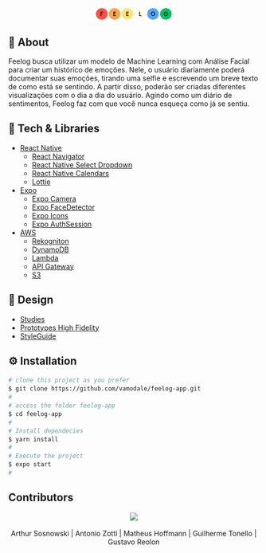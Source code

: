 <div align="center">
  <img src="src/assets/feelog.svg" width="30%" alt="dt money">
</div>
  
## 📙 About
Feelog busca utilizar um modelo de Machine Learning com Análise Facial para criar um histórico de emoções. Nele, o usuário diariamente poderá documentar suas emoções, tirando uma selfie e escrevendo um breve texto de como está se sentindo. A partir disso, poderão ser criadas diferentes visualizações com o dia a dia do usuário. Agindo como um diário de sentimentos, Feelog faz com que você nunca esqueça como já se sentiu.

## 🧰 Tech & Libraries
* [React Native](https://reactnative.dev/)
  * [React Navigator](https://reactnavigation.org/)
  * [React Native Select Dropdown](https://www.npmjs.com/package/react-native-select-dropdown)
  * [React Native Calendars](https://github.com/wix/react-native-calendars)
  * [Lottie](https://lottiefiles.com/)
* [Expo](https://docs.expo.dev/)
  * [Expo Camera](https://docs.expo.dev/versions/latest/sdk/camera/)
  * [Expo FaceDetector](https://docs.expo.dev/versions/latest/sdk/facedetector/#detectionoptions)
  * [Expo Icons](https://docs.expo.dev/guides/icons/#expovector-icons)
  * [Expo AuthSession](https://docs.expo.dev/versions/latest/sdk/auth-session/)
* [AWS](https://aws.amazon.com/pt/)
  * [Rekogniton](https://docs.aws.amazon.com/rekognition/latest/dg/what-is.html)
  * [DynamoDB](https://aws.amazon.com/pt/dynamodb/)
  * [Lambda](https://aws.amazon.com/pt/lambda/)
  * [API Gateway](https://aws.amazon.com/pt/api-gateway/)
  * [S3](https://aws.amazon.com/pt/s3/)

## 🎨 Design
* [Studies](https://www.figma.com/file/s9nvqlMnmGSzcl9xUKV3nj/?node-id=0%3A1)
* [Prototypes High Fidelity](https://www.figma.com/file/s9nvqlMnmGSzcl9xUKV3nj/FeeLog?node-id=102%3A219)
* [StyleGuide](https://www.figma.com/file/s9nvqlMnmGSzcl9xUKV3nj/FeeLog?node-id=23%3A222)

## ⚙️ Installation
```bash
# clone this project as you prefer
$ git clone https://github.com/vamodale/feelog-app.git
#
# access the folder feelog-app
$ cd feelog-app
#
# Install dependecies
$ yarn install
#
# Execute the project
$ expo start
#
```

## Contributors
<div align="center">
  <a href = "https://github.com/vamodale/feelog-app/graphs/contributors">
    <img src = "https://contrib.rocks/image?repo=vamodale/feelog-app"/>
  </a>
  <p> Arthur Sosnowski  |  Antonio Zotti  |  Matheus Hoffmann  |  Guilherme Tonello  |  Gustavo Reolon </p>
</div>

